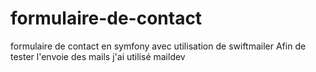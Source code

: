 # formulaire-de-contact
formulaire de contact en symfony avec utilisation de swiftmailer
Afin de tester l'envoie des mails j'ai utilisé maildev
